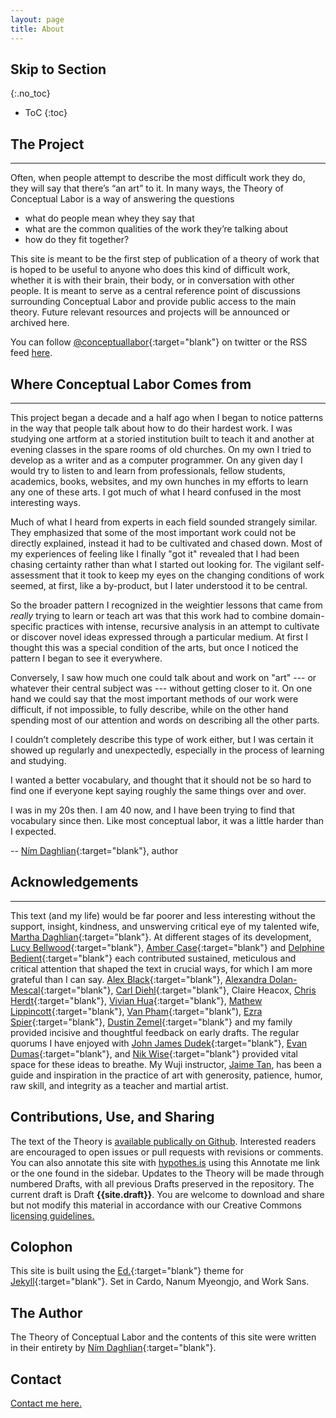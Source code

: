 ```yaml
---
layout: page
title: About
---
```


## Skip to Section
{:.no_toc}

* ToC
{:toc}


## The Project
---
Often, when people attempt to describe the most difficult work they do, they will say that there’s “an art” to it. In many ways, the Theory of Conceptual Labor is a way of answering the questions

 * what do people mean whey they say that
 * what are the common qualities of the work they’re talking about
 * how do they fit together?

This site is meant to be the first step of publication of a theory of work that is hoped to be useful to anyone who does this kind of difficult work, whether it is with their brain, their body, or in conversation with other people. It is meant to serve as a central reference point of discussions surrounding Conceptual Labor and provide public access to the main theory. Future relevant resources and projects will be announced or archived here.

You can follow [@conceptuallabor](https://twitter.com/conceptuallabor){:target="blank"} on twitter or the RSS feed [here](/atom.xml).

## Where Conceptual Labor Comes from

---

This project began a decade and a half ago when I began to notice patterns in the way that people talk about how to do their hardest work. I was studying one artform at a storied institution built to teach it and another at evening classes in the spare rooms of old churches. On my own I tried to develop as a writer and as a computer programmer. On any given day I would try to listen to and learn from  professionals, fellow students, academics, books, websites, and my own hunches in my efforts to learn any one of these arts. I got much of what I heard confused in the most interesting ways.

Much of what I heard from experts in each field sounded strangely similar. They emphasized that some of the most important work could not be directly explained, instead it had to be cultivated and chased down. Most of my experiences of feeling like I finally "got it" revealed that I had been chasing certainty rather than what I started out looking for. The vigilant self-assessment that it took to keep my eyes on the changing conditions of work seemed, at first, like a by-product, but I later understood it to be central.

So the broader pattern I recognized in the weightier lessons that came from *really* trying to learn or teach art was that this work had to combine domain-specific practices with intense, recursive analysis in an attempt to cultivate or discover novel ideas expressed through a particular medium. At first I thought this was a special condition of the arts, but once I noticed the pattern I began to see it everywhere.

Conversely, I saw how much one could talk about and work on "art" --- or whatever their central subject was --- without getting closer to it. On one hand we could say that the most important methods of our work were difficult, if not impossible, to fully describe, while on the other hand spending most of our attention and words on describing all the other parts.

I couldn’t completely describe this type of work either, but I was certain it showed up regularly and unexpectedly, especially in the process of learning and studying.

I wanted a better vocabulary, and thought that it should not be so hard to find one if everyone kept saying roughly the same things over and over.

I was in my 20s then. I am 40 now, and I have been trying to find that vocabulary since then. Like most conceptual labor, it was a little harder than I expected.

-- [Ním Daghlian](http://nimdaghlian.com){:target="blank"}, author

## Acknowledgements

---

This text (and my life) would be far poorer and less interesting without the support, insight, kindness, and unswerving critical eye of my talented wife, [Martha Daghlian](http://marthadaghlian.com){:target="blank"}. At different stages of its development, [Lucy Bellwood](https://lucybellwood.com){:target="blank"}, [Amber Case](http://caseorganic.com/){:target="blank"} and [Delphine Bedient](http://delphine.fail){:target="blank"} each contributed sustained, meticulous and critical attention that shaped the text in crucial ways, for which I am more grateful than I can say. [Alex Black](http://alexander.black){:target="blank"}, [Alexandra Dolan-Mescal](https://alexandradm.github.io/admart/){:target="blank"}, [Carl Diehl](https://www.electronicelsewhere.com){:target="blank"}, Claire Heacox, [Chris Herdt](https://osric.com/chris/){:target="blank"}, [Vivian Hua](http://vivianhua.com/){:target="blank"}, [Mathew Lippincott](https://www.headfullofair.com/){:target="blank"}, [Van Pham](http://arcada.xyz){:target="blank"), [Ezra Spier](https://ahhrrr.com/){:target="blank"}, [Dustin Zemel](https://www.dustinzemel.com/){:target="blank"} and my family provided incisive and thoughtful feedback on early drafts. The regular quorums I have enjoyed with [John James Dudek](http://funwithjohnjames.com/){:target="blank"}, [Evan Dumas](http://www.eedumas.com/){:target="blank"}, and [Nik Wise](http://nikolas.ws/){:target="blank"} provided vital space for these ideas to breathe. My Wuji instructor, [Jaime Tan](https://www.youtube.com/user/looooong/videos?view=0&sort=dd&shelf_id=0), has been a guide and inspiration in the practice of art with generosity, patience, humor, raw skill, and integrity as a teacher and martial artist.

## Contributions, Use, and Sharing

  <p>The text of the Theory is <a href="https://github.com/nimDaghlian/theory-of-conceptual-labor" target="_blank">available publically on Github</a>. Interested readers are encouraged to open issues or pull requests with revisions or comments. You can also annotate this site with <a href="https://hypothes.is/" target="_blank">hypothes.is</a> using this <span style='cursor:pointer;' onclick="javascript:var hypothesis = document.createElement('script'); hypothesis.setAttribute('src','https://hypothes.is/embed.js'); document.head.appendChild(hypothesis);"><a>Annotate me</a></span> link or the one found in the sidebar. Updates to the Theory will be made through numbered Drafts, with all previous Drafts preserved in the repository. The current draft is Draft <strong>{{site.draft}}</strong>. You are welcome to download and share but not modify this material in accordance with our Creative Commons <a href="{{ site.url }}/license-guidelines">licensing guidelines.</a></p>




##  Colophon

  This site is built using the [Ed.](https://elotroalex.github.io/ed/){:target="blank"} theme for [Jekyll](https://jekyllrb.com/){:target="blank"}. Set in Cardo, Nanum Myeongjo, and Work Sans.

## The Author

  The Theory of Conceptual Labor and the contents of this site were written in their entirety by [Ním Daghlian](http://nimdaghlian.com){:target="blank"}.

## Contact

[Contact me here.](/contact)


